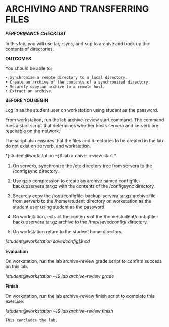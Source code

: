 # ARCHIVING AND TRANSFERRING FILES #

***PERFORMANCE CHECKLIST***

In this lab, you will use tar, rsync, and scp to archive and back up the contents of directories. 

**OUTCOMES**

You should be able to: 

    • Synchronize a remote directory to a local directory. 
    • Create an archive of the contents of a synchronized directory. 
    • Securely copy an archive to a remote host. 
    • Extract an archive. 

**BEFORE YOU BEGIN** 

Log in as the student user on workstation using student as the password.

From workstation, run the lab archive-review start command. The command runs a start script that determines whether hosts servera and serverb are reachable on the network.

The script also ensures that the files and directories to be created in the lab do not exist on serverb, and workstation. 

*[student@workstation ~]$ lab archive-review start *

1. On serverb, synchronize the /etc directory tree from servera to the /configsync directory.

2. Use gzip compression to create an archive named configfile-backupservera.tar.gz with the contents of the /configsync directory.

3. Securely copy the /root/configfile-backup-servera.tar.gz archive file from serverb to the /home/student directory on workstation as the student user using student as the password.

4. On workstation, extract the contents of the /home/student/configfile-backupservera.tar.gz archive to the /tmp/savedconfig/ directory.

5. On workstation return to the student home directory.

*[student@workstation savedconfig]$ cd*

**Evaluation**

On workstation, run the lab archive-review grade script to confirm success on this lab. 

*[student@workstation ~]$ lab archive-review grade*

**Finish**

On workstation, run the lab archive-review finish script to complete this exercise. 

*[student@workstation ~]$ lab archive-review finish* 

    This concludes the lab. 
